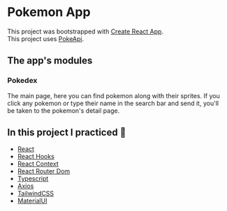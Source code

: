# Pokemon App

This project was bootstrapped with [Create React App](https://github.com/facebook/create-react-app).  
This project uses [PokeApi](https://pokeapi.co/).

## The app's modules
### Pokedex
The main page, here you can find pokemon along with their sprites.
If you click any pokemon or type their name in the search bar and send it, you'll be taken to the pokemon's detail page.

## In this project I practiced :rocket:
- [React](https://reactjs.org/)
- [React Hooks](https://reactjs.org/docs/hooks-intro.html)
- [React Context](https://reactjs.org/docs/context.html)
- [React Router Dom](https://reactrouter.com/web/guides/quick-start)
- [Typescript](https://www.typescriptlang.org/)
- [Axios](https://github.com/axios/axios)
- [TailwindCSS](https://tailwindcss.com/)
- [MaterialUI](https://material-ui.com/)